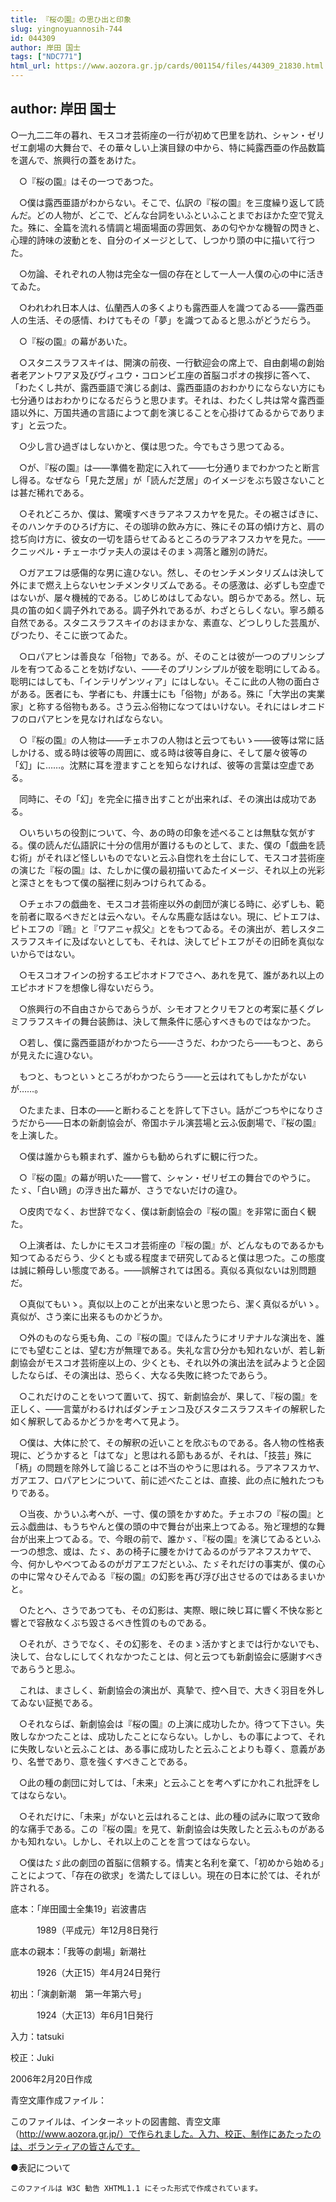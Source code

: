```yaml
---
title: 『桜の園』の思ひ出と印象
slug: yingnoyuannosih-744
id: 044309
author: 岸田 国士
tags: ["NDC771"]
html_url: https://www.aozora.gr.jp/cards/001154/files/44309_21830.html
---
```


## author: 岸田 国士

○一九二二年の暮れ、モスコオ芸術座の一行が初めて巴里を訪れ、シャン・ゼリゼエ劇場の大舞台で、その華々しい上演目録の中から、特に純露西亜の作品数篇を選んで、旅興行の蓋をあけた。

　○『桜の園』はその一つであつた。

　○僕は露西亜語がわからない。そこで、仏訳の『桜の園』を三度繰り返して読んだ。どの人物が、どこで、どんな台詞をいふといふことまでおほかた空で覚えた。殊に、全篇を流れる情調と場面場面の雰囲気、あの匂やかな機智の閃きと、心理的詩味の波動とを、自分のイメージとして、しつかり頭の中に描いて行つた。

　○勿論、それぞれの人物は完全な一個の存在として一人一人僕の心の中に活きてゐた。

　○われわれ日本人は、仏蘭西人の多くよりも露西亜人を識つてゐる――露西亜人の生活、その感情、わけてもその「夢」を識つてゐると思ふがどうだらう。

　○『桜の園』の幕があいた。

　○スタニスラフスキイは、開演の前夜、一行歓迎会の席上で、自由劇場の創始者老アントワアヌ及びヴィユウ・コロンビエ座の首脳コポオの挨拶に答へて、「わたくし共が、露西亜語で演じる劇は、露西亜語のおわかりにならない方にも七分通りはおわかりになるだらうと思ひます。それは、わたくし共は常々露西亜語以外に、万国共通の言語によつて劇を演じることを心掛けてゐるからであります」と云つた。

　○少し言ひ過ぎはしないかと、僕は思つた。今でもさう思つてゐる。

　○が、『桜の園』は――準備を勘定に入れて――七分通りまでわかつたと断言し得る。なぜなら「見た芝居」が「読んだ芝居」のイメージをぶち毀さないことは甚だ稀れである。

　○それどころか、僕は、驚嘆すべきラアネフスカヤを見た。その裾さばきに、そのハンケチのひろげ方に、その珈琲の飲み方に、殊にその耳の傾け方と、肩の捻ぢ向け方に、彼女の一切を語らせてゐるところのラアネフスカヤを見た。――クニッペル・チェーホヴァ夫人の涙はそのまゝ凋落と離別の詩だ。

　○ガアエフは感傷的な男に違ひない。然し、そのセンチメンタリズムは決して外にまで燃え上らないセンチメンタリズムである。その感激は、必ずしも空虚ではないが、屡々機械的である。じめじめはしてゐない。朗らかである。然し、玩具の笛の如く調子外れである。調子外れであるが、わざとらしくない。寧ろ頗る自然である。スタニスラフスキイのおほまかな、素直な、どつしりした芸風が、ぴつたり、そこに嵌つてゐた。

　○ロパアヒンは善良な「俗物」である。が、そのことは彼が一つのプリンシプルを有つてゐることを妨げない、――そのプリンシプルが彼を聡明にしてゐる。聡明にはしても、「インテリゲンツィア」にはしない。そこに此の人物の面白さがある。医者にも、学者にも、弁護士にも「俗物」がある。殊に「大学出の実業家」と称する俗物もある。さう云ふ俗物になつてはいけない。それにはレオニドフのロパアヒンを見なければならない。

　○『桜の園』の人物は――チェホフの人物はと云つてもいゝ――彼等は常に話しかける、或る時は彼等の周囲に、或る時は彼等自身に、そして屡々彼等の「幻」に……。沈黙に耳を澄ますことを知らなければ、彼等の言葉は空虚である。

　同時に、その「幻」を完全に描き出すことが出来れば、その演出は成功である。

　○いちいちの役割について、今、あの時の印象を述べることは無駄な気がする。僕の読んだ仏語訳に十分の信用が置けるものとして、また、僕の「戯曲を読む術」がそれほど怪しいものでないと云ふ自惚れを土台にして、モスコオ芸術座の演じた『桜の園』は、たしかに僕の最初描いてゐたイメージ、それ以上の光彩と深さとをもつて僕の脳裡に刻みつけられてゐる。

　○チェホフの戯曲を、モスコオ芸術座以外の劇団が演じる時に、必ずしも、範を前者に取るべきだとは云へない。そんな馬鹿な話はない。現に、ピトエフは、ピトエフの『鴎』と『ワアニャ叔父』とをもつてゐる。その演出が、若しスタニスラフスキイに及ばないとしても、それは、決してピトエフがその旧師を真似ないからではない。

　○モスコオフインの扮するエピホオドフでさへ、あれを見て、誰があれ以上のエピホオドフを想像し得ないだらう。

　○旅興行の不自由さからであらうが、シモオフとクリモフとの考案に基くグレミフラフスキイの舞台装飾は、決して無条件に感心すべきものではなかつた。

　○若し、僕に露西亜語がわかつたら――さうだ、わかつたら――もつと、あらが見えたに違ひない。

　もつと、もつといゝところがわかつたらう――と云はれてもしかたがないが……。

　○たまたま、日本の――と断わることを許して下さい。話がごつちやになりさうだから――日本の新劇協会が、帝国ホテル演芸場と云ふ仮劇場で、『桜の園』を上演した。

　○僕は誰からも頼まれず、誰からも勧められずに観に行つた。

　○『桜の園』の幕が明いた――嘗て、シャン・ゼリゼエの舞台でのやうに。たゞ、「白い鴎」の浮き出た幕が、さうでないだけの違ひ。

　○皮肉でなく、お世辞でなく、僕は新劇協会の『桜の園』を非常に面白く観た。

　○上演者は、たしかにモスコオ芸術座の『桜の園』が、どんなものであるかも知つてゐるだらう、少くとも或る程度まで研究してゐると僕は思つた。この態度は誠に頼母しい態度である。――誤解されては困る。真似る真似ないは別問題だ。

　○真似てもいゝ。真似以上のことが出来ないと思つたら、潔く真似るがいゝ。真似が、さう楽に出来るものかどうか。

　○外のものなら兎も角、この『桜の園』でほんたうにオリヂナルな演出を、誰にでも望むことは、望む方が無理である。失礼な言ひ分かも知れないが、若し新劇協会がモスコオ芸術座以上の、少くとも、それ以外の演出法を試みようと企図したならば、その演出は、恐らく、大なる失敗に終つたであらう。

　○これだけのことをいつて置いて、扨て、新劇協会が、果して、『桜の園』を正しく、――言葉がわるければダンチェンコ及びスタニスラフスキイの解釈した如く解釈してゐるかどうかを考へて見よう。

　○僕は、大体に於て、その解釈の近いことを欣ぶものである。各人物の性格表現に、どうかすると「はてな」と思はれる節もあるが、それは、「技芸」殊に「柄」の問題を除外して論じることは不当のやうに思はれる。ラアネフスカヤ、ガアエフ、ロパアヒンについて、前に述べたことは、直接、此の点に触れたつもりである。

　○当夜、かういふ考へが、一寸、僕の頭をかすめた。チェホフの『桜の園』と云ふ戯曲は、もうちやんと僕の頭の中で舞台が出来上つてゐる。殆ど理想的な舞台が出来上つてゐる。で、今眼の前で、誰かゞ、『桜の園』を演じてゐるといふ一つの想念、或は、たゞ、あの椅子に腰をかけてゐるのがラアネフスカヤで、今、何かしやべつてゐるのがガアエフだといふ、たゞそれだけの事実が、僕の心の中に常々ひそんでゐる『桜の園』の幻影を再び浮び出させるのではあるまいかと。

　○たとへ、さうであつても、その幻影は、実際、眼に映じ耳に響く不快な影と響とで容赦なくぶち毀さるべき性質のものである。

　○それが、さうでなく、その幻影を、そのまゝ活かすとまでは行かないでも、決して、台なしにしてくれなかつたことは、何と云つても新劇協会に感謝すべきであらうと思ふ。

　これは、まさしく、新劇協会の演出が、真摯で、控へ目で、大きく羽目を外してゐない証拠である。

　○それならば、新劇協会は『桜の園』の上演に成功したか。待つて下さい。失敗しなかつたことは、成功したことにならない。しかし、もの事によつて、それに失敗しないと云ふことは、ある事に成功したと云ふことよりも尊く、意義があり、名誉であり、意を強くすべきことである。

　○此の種の劇団に対しては、「未来」と云ふことを考へずにかれこれ批評をしてはならない。

　○それだけに、「未来」がないと云はれることは、此の種の試みに取つて致命的な痛手である。この『桜の園』を見て、新劇協会は失敗したと云ふものがあるかも知れない。しかし、それ以上のことを言つてはならない。

　○僕はたゞ此の劇団の首脳に信頼する。情実と名利を棄て、「初めから始める」ことによつて、「存在の欲求」を満たしてほしい。現在の日本に於ては、それが許される。













底本：「岸田國士全集19」岩波書店


　　　1989（平成元）年12月8日発行

底本の親本：「我等の劇場」新潮社

　　　1926（大正15）年4月24日発行

初出：「演劇新潮　第一年第六号」

　　　1924（大正13）年6月1日発行

入力：tatsuki

校正：Juki

2006年2月20日作成

青空文庫作成ファイル：

このファイルは、インターネットの図書館、青空文庫（http://www.aozora.gr.jp/）で作られました。入力、校正、制作にあたったのは、ボランティアの皆さんです。











●表記について


	このファイルは W3C 勧告 XHTML1.1 にそった形式で作成されています。